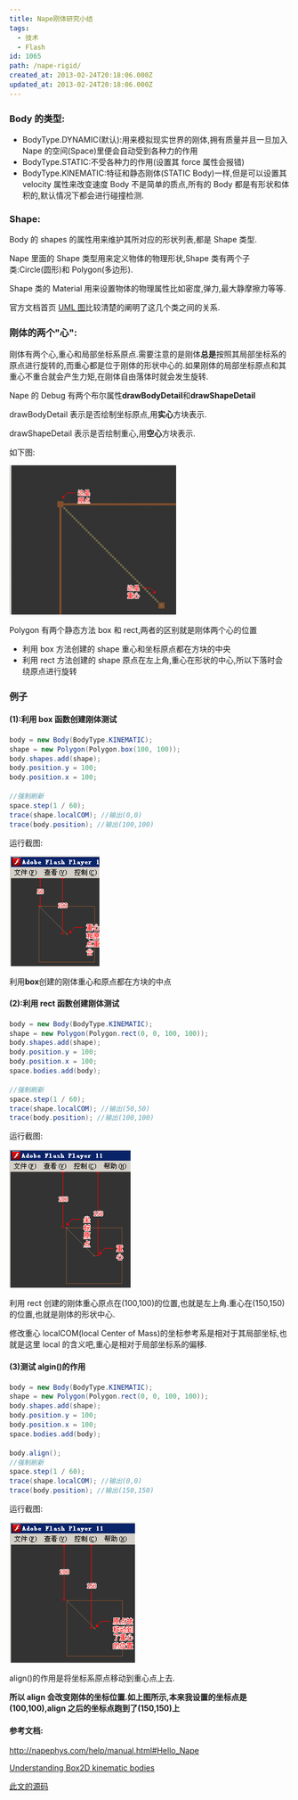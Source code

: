 ```yaml
---
title: Nape刚体研究小结
tags:
  - 技术
  - Flash
id: 1065
path: /nape-rigid/
created_at: 2013-02-24T20:18:06.000Z
updated_at: 2013-02-24T20:18:06.000Z
---
```


### Body 的类型:

- BodyType.DYNAMIC(默认):用来模拟现实世界的刚体,拥有质量并且一旦加入 Nape 的空间(Space)里便会自动受到各种力的作用
- BodyType.STATIC:不受各种力的作用(设置其 force 属性会报错)
- BodyType.KINEMATIC:特征和静态刚体(STATIC Body)一样,但是可以设置其 velocity 属性来改变速度
  Body 不是简单的质点,所有的 Body 都是有形状和体积的,默认情况下都会进行碰撞检测.

### Shape:

Body 的 shapes 的属性用来维护其所对应的形状列表,都是 Shape 类型.

Nape 里面的 Shape 类型用来定义物体的物理形状,Shape 类有两个子类:Circle(圆形)和 Polygon(多边形).

Shape 类的 Material 用来设置物体的物理属性比如密度,弹力,最大静摩擦力等等.

官方文档首页 [UML 图](http://napephys.com/docs/index.html)比较清楚的阐明了这几个类之间的关系.

<!--more-->

### 刚体的两个"心":

刚体有两个心,重心和局部坐标系原点.需要注意的是刚体**总是**按照其局部坐标系的原点进行旋转的,而重心都是位于刚体的形状中心的.如果刚体的局部坐标原点和其重心不重合就会产生力矩,在刚体自由落体时就会发生旋转.

Nape 的 Debug 有两个布尔属性**drawBodyDetail**和**drawShapeDetail**

drawBodyDetail 表示是否绘制坐标原点,用**实心**方块表示.

drawShapeDetail 表示是否绘制重心,用**空心**方块表示.

如下图:

![](./nape_debug.png 'nape_debug')

Polygon 有两个静态方法 box 和 rect,两者的区别就是刚体两个心的位置

- 利用 box 方法创建的 shape 重心和坐标原点都在方块的中央
- 利用 rect 方法创建的 shape 原点在左上角,重心在形状的中心,所以下落时会绕原点进行旋转

### 例子

#### (1):利用 box 函数创建刚体测试

```actionscript
body = new Body(BodyType.KINEMATIC);
shape = new Polygon(Polygon.box(100, 100));
body.shapes.add(shape);
body.position.y = 100;
body.position.x = 100;

//强制刷新
space.step(1 / 60);
trace(shape.localCOM); //输出(0,0)
trace(body.position); //输出(100,100)
```

运行截图:

![](./nape_box.png 'nape_box')

利用**box**创建的刚体重心和原点都在方块的中点

#### (2):利用 rect 函数创建刚体测试

```actionscript
body = new Body(BodyType.KINEMATIC);
shape = new Polygon(Polygon.rect(0, 0, 100, 100));
body.shapes.add(shape);
body.position.y = 100;
body.position.x = 100;
space.bodies.add(body);

//强制刷新
space.step(1 / 60);
trace(shape.localCOM); //输出(50,50)
trace(body.position); //输出(100,100)
```

运行截图:

![](./nape_rect.png 'nape_rect')

利用 rect 创建的刚体重心原点在(100,100)的位置,也就是左上角.重心在(150,150)的位置,也就是刚体的形状中心.

修改重心 localCOM(local Center of Mass)的坐标参考系是相对于其局部坐标,也就是这里 local 的含义吧,重心是相对于局部坐标系的偏移.

#### (3)测试 algin()的作用

```actionscript
body = new Body(BodyType.KINEMATIC);
shape = new Polygon(Polygon.rect(0, 0, 100, 100));
body.shapes.add(shape);
body.position.y = 100;
body.position.x = 100;
space.bodies.add(body);

body.align();
//强制刷新
space.step(1 / 60);
trace(shape.localCOM); //输出(0,0)
trace(body.position); //输出(150,150)
```

运行截图:

![](./nape_algin.png 'nape_algin')

align()的作用是将坐标系原点移动到重心点上去.

**所以 align 会改变刚体的坐标位置.如上图所示,本来我设置的坐标点是(100,100),align 之后的坐标点跑到了(150,150)上**

#### 参考文档:

<http://napephys.com/help/manual.html#Hello_Nape>

[Understanding Box2D kinematic bodies](http://www.emanueleferonato.com/2012/05/11/understanding-box2d-kinematic-bodies/)

[此文的源码](https://github.com/Tomyail/mixTest/blob/master/src/nape/CenterMass.as)
